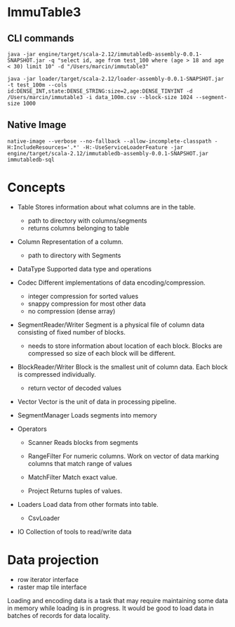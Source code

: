 # ImmuTable3

## CLI commands

```
java -jar engine/target/scala-2.12/immutabledb-assembly-0.0.1-SNAPSHOT.jar -q "select id, age from test_100 where (age > 18 and age < 30) limit 10" -d "/Users/marcin/immutable3"
```

```
java -jar loader/target/scala-2.12/loader-assembly-0.0.1-SNAPSHOT.jar -t test_100m --cols id:DENSE_INT,state:DENSE_STRING:size=2,age:DENSE_TINYINT -d /Users/marcin/immutable3 -i data_100m.csv --block-size 1024 --segment-size 1000
```

## Native Image

```
native-image --verbose --no-fallback --allow-incomplete-classpath -H:IncludeResources='.*' -H:-UseServiceLoaderFeature -jar engine/target/scala-2.12/immutabledb-assembly-0.0.1-SNAPSHOT.jar immutabledb-sql
```

# Concepts
- Table
    Stores information about what columns are in the table.
    - path to directory with columns/segments
    - returns columns belonging to table

- Column
    Representation of a column.
    - path to directory with Segments

- DataType
    Supported data type and operations

- Codec
    Different implementations of data encoding/compression.
    - integer compression for sorted values
    - snappy compression for most other data
    - no compression (dense array)

- SegmentReader/Writer
    Segment is a physical file of column data consisting of fixed number
    of blocks.
    - needs to store information about location of each block. Blocks are
     compressed so size of each block will be different.

- BlockReader/Writer
    Block is the smallest unit of column data. Each
    block is compressed individually.
    - return vector of decoded values

- Vector
    Vector is the unit of data in processing pipeline.

- SegmentManager
    Loads segments into memory

- Operators
    - Scanner
        Reads blocks from segments

    - RangeFilter
        For numeric columns.
        Work on vector of data marking columns that match range of values

    - MatchFilter
        Match exact value.

    - Project
        Returns tuples of values.

- Loaders
    Load data from other formats into table.
    - CsvLoader

- IO
    Collection of tools to read/write data


# Data projection
- row iterator interface
- raster map tile interface

Loading and encoding data is a task that may require maintaining some
data in memory while loading is in progress.
It would be good to load data in batches of records for data locality.

